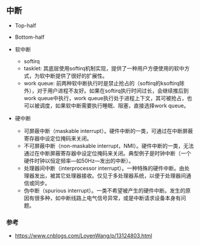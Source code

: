 ## 中断

- Top-half
- Bottom-half

- 软中断
  - softirq
  - tasklet: 其底层使用softirq机制实现，提供了一种用户方便使用的软中方式，为软中断提供了很好的扩展性。
  - work queue: 前两种软中断执行时是禁止抢占的（softirq的ksoftirq除外），对于用户进程不友好。如果在softirq执行时间过长，会继续推后到work queue中执行，work queue执行处于进程上下文，其可被抢占，也可以被调度，如果软中断需要执行睡眠、阻塞，直接选择work queue。
- 硬中断
  - 可屏蔽中断（maskable interrupt）。硬件中断的一类，可通过在中断屏蔽寄存器中设定位掩码来关闭。
  - 不可屏蔽中断（non-maskable interrupt，NMI）。硬件中断的一类，无法通过在中断屏蔽寄存器中设定位掩码来关闭。典型例子是时钟中断（一个硬件时钟以恒定频率—如50Hz—发出的中断）。
  - 处理器间中断（interprocessor interrupt）。一种特殊的硬件中断。由处理器发出，被其它处理器接收。仅见于多处理器系统，以便于处理器间通信或同步。
  - 伪中断（spurious interrupt）。一类不希望被产生的硬件中断。发生的原因有很多种，如中断线路上电气信号异常，或是中断请求设备本身有问题。


### 参考

- https://www.cnblogs.com/LoyenWang/p/13124803.html
